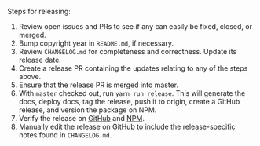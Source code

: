 Steps for releasing:

1. Review open issues and PRs to see if any can easily be fixed, closed, or merged.
1. Bump copyright year in `README.md`, if necessary.
1. Review `CHANGELOG.md` for completeness and correctness. Update its release date.
1. Create a release PR containing the updates relating to any of the steps above.
1. Ensure that the release PR is merged into master.
1. With `master` checked out, run `yarn run release`. This will generate the docs, deploy docs, tag the release, push it to origin, create a GitHub release, and version the package on NPM.
1. Verify the release on [GitHub](https://github.com/maxmind/GeoIP2-node/releases)
   and [NPM](https://npmjs.com/package/@maxmind/geoip2-node).
1. Manually edit the release on GitHub to include the release-specific notes found in `CHANGELOG.md`.
